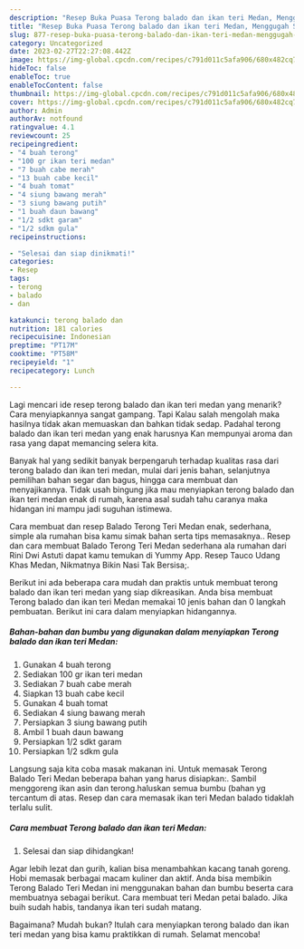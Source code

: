 ```yaml
---
description: "Resep Buka Puasa Terong balado dan ikan teri Medan, Menggugah Selera"
title: "Resep Buka Puasa Terong balado dan ikan teri Medan, Menggugah Selera"
slug: 877-resep-buka-puasa-terong-balado-dan-ikan-teri-medan-menggugah-selera
category: Uncategorized
date: 2023-02-27T22:27:08.442Z
image: https://img-global.cpcdn.com/recipes/c791d011c5afa906/680x482cq70/terong-balado-dan-ikan-teri-medan-foto-resep-utama.jpg
hideToc: false
enableToc: true
enableTocContent: false
thumbnail: https://img-global.cpcdn.com/recipes/c791d011c5afa906/680x482cq70/terong-balado-dan-ikan-teri-medan-foto-resep-utama.jpg
cover: https://img-global.cpcdn.com/recipes/c791d011c5afa906/680x482cq70/terong-balado-dan-ikan-teri-medan-foto-resep-utama.jpg
author: Admin
authorAv: notfound
ratingvalue: 4.1
reviewcount: 25
recipeingredient:
- "4 buah terong"
- "100 gr ikan teri medan"
- "7 buah cabe merah"
- "13 buah cabe kecil"
- "4 buah tomat"
- "4 siung bawang merah"
- "3 siung bawang putih"
- "1 buah daun bawang"
- "1/2 sdkt garam"
- "1/2 sdkm gula"
recipeinstructions:

- "Selesai dan siap dinikmati!"
categories:
- Resep
tags:
- terong
- balado
- dan

katakunci: terong balado dan 
nutrition: 181 calories
recipecuisine: Indonesian
preptime: "PT17M"
cooktime: "PT58M"
recipeyield: "1"
recipecategory: Lunch

---
```



Lagi mencari ide resep terong balado dan ikan teri medan yang menarik? Cara menyiapkannya sangat gampang. Tapi Kalau salah mengolah maka hasilnya tidak akan memuaskan dan bahkan tidak sedap. Padahal terong balado dan ikan teri medan yang enak harusnya Kan mempunyai aroma dan rasa yang dapat memancing selera kita.


Banyak hal yang sedikit banyak berpengaruh terhadap kualitas rasa dari terong balado dan ikan teri medan, mulai dari jenis bahan, selanjutnya pemilihan bahan segar dan bagus, hingga cara membuat dan menyajikannya. Tidak usah bingung jika mau menyiapkan terong balado dan ikan teri medan enak di rumah, karena asal sudah tahu caranya maka hidangan ini mampu jadi suguhan istimewa.

Cara membuat dan resep Balado Terong Teri Medan enak, sederhana, simple ala rumahan bisa kamu simak bahan serta tips memasaknya.. Resep dan cara membuat Balado Terong Teri Medan sederhana ala rumahan dari Rini Dwi Astuti dapat kamu temukan di Yummy App. Resep Tauco Udang Khas Medan, Nikmatnya Bikin Nasi Tak Bersisa;.


Berikut ini ada beberapa cara mudah dan praktis untuk membuat terong balado dan ikan teri medan yang siap dikreasikan. Anda bisa membuat Terong balado dan ikan teri Medan memakai 10 jenis bahan dan 0 langkah pembuatan. Berikut ini cara dalam menyiapkan hidangannya.

<!--inarticleads1-->

##### Bahan-bahan dan bumbu yang digunakan dalam menyiapkan Terong balado dan ikan teri Medan:

1. Gunakan 4 buah terong
1. Sediakan 100 gr ikan teri medan
1. Sediakan 7 buah cabe merah
1. Siapkan 13 buah cabe kecil
1. Gunakan 4 buah tomat
1. Sediakan 4 siung bawang merah
1. Persiapkan 3 siung bawang putih
1. Ambil 1 buah daun bawang
1. Persiapkan 1/2 sdkt garam
1. Persiapkan 1/2 sdkm gula


Langsung saja kita coba masak makanan ini. Untuk memasak Terong Balado Teri Medan beberapa bahan yang harus disiapkan:. Sambil menggoreng ikan asin dan terong.haluskan semua bumbu (bahan yg tercantum di atas. Resep dan cara memasak ikan teri Medan balado tidaklah terlalu sulit. 

<!--inarticleads2-->

##### Cara membuat Terong balado dan ikan teri Medan:


1. Selesai dan siap dihidangkan!

Agar lebih lezat dan gurih, kalian bisa menambahkan kacang tanah goreng. Hobi memasak berbagai macam kuliner dan aktif. Anda bisa membikin Terong Balado Teri Medan ini menggunakan bahan dan bumbu beserta cara membuatnya sebagai berikut. Cara membuat teri Medan petai balado. Jika buih sudah habis, tandanya ikan teri sudah matang. 

Bagaimana? Mudah bukan? Itulah cara menyiapkan terong balado dan ikan teri medan yang bisa kamu praktikkan di rumah. Selamat mencoba!
